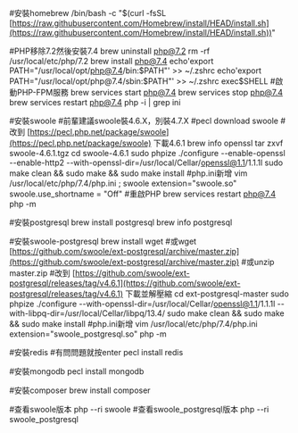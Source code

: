 #安裝homebrew
/bin/bash -c "$(curl -fsSL [https://raw.githubusercontent.com/Homebrew/install/HEAD/install.sh](https://raw.githubusercontent.com/Homebrew/install/HEAD/install.sh))"

#PHP移除7.2然後安裝7.4
brew uninstall php@7.2
rm -rf /usr/local/etc/php/7.2
brew install php@7.4
echo'export PATH="/usr/local/opt/php@7.4/bin:$PATH"' >> ~/.zshrc
echo'export PATH="/usr/local/opt/php@7.4/sbin:$PATH"' >> ~/.zshrc
exec$SHELL
#啟動PHP-FPM服務
brew services start php@7.4
brew services stop php@7.4
brew services restart php@7.4
php -i | grep ini

#安裝swoole
#前輩建議swoole裝4.6.X，別裝4.7.X
#pecl download swoole
#改到 [https://pecl.php.net/package/swoole](https://pecl.php.net/package/swoole) 下載4.6.1
brew info openssl
tar zxvf swoole-4.6.1.tgz
cd swoole-4.6.1
sudo phpize
./configure --enable-openssl --enable-http2 --with-openssl-dir=/usr/local/Cellar/openssl@1.1/1.1.1l
sudo make clean && sudo make && sudo make install
#php.ini新增
vim /usr/local/etc/php/7.4/php.ini
; swoole
extension="swoole.so"
swoole.use_shortname = "Off"
#重啟PHP
brew services restart php@7.4
php -m

#安裝postgresql
brew install postgresql
brew info postgresql

#安裝swoole-postgresql
brew install wget
#或wget [https://github.com/swoole/ext-postgresql/archive/master.zip](https://github.com/swoole/ext-postgresql/archive/master.zip)
#或unzip master.zip
#改到 [https://github.com/swoole/ext-postgresql/releases/tag/v4.6.1](https://github.com/swoole/ext-postgresql/releases/tag/v4.6.1) 下載並解壓縮
cd ext-postgresql-master
sudo phpize
./configure --with-openssl-dir=/usr/local/Cellar/openssl@1.1/1.1.1l --with-libpq-dir=/usr/local/Cellar/libpq/13.4/
sudo make clean && sudo make && sudo make install
#php.ini新增
vim /usr/local/etc/php/7.4/php.ini
extension="swoole_postgresql.so"
php -m

#安裝redis
#有問問題就按enter
pecl install redis

#安裝mongodb
pecl install mongodb

#安裝composer
brew install composer

#查看swoole版本
php --ri swoole
#查看swoole_postgresql版本
php --ri swoole_postgresql
